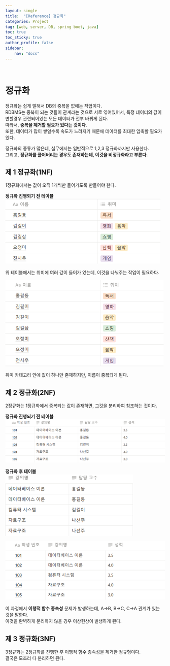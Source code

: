 ```yaml
---
layout: single
title:  "[Reference] 정규화"
categories: Project
tag: [web, server, DB, spring boot, java]
toc: true
toc_sticky: true
author_profile: false
sidebar:
    nav: "docs"
---
```


<br>

# 정규화

정규화는 쉽게 말해서 DB의 중복을 없애는 작업이다.<br>
RDBMS는 중복이 되는 것들이 관계라는 것으로 서로 엮여있어서, 특정 데이터의 값이 변할경우 관련되어있는 모든 데이터가 전부 바뀌게 된다.<br>
따라서, **중복을 제거할 필요가 있다는 것이다.**<br>
또한, 데이터가 많이 쌓일수록 속도가 느려지기 때문에 데이터를 최대한 압축할 필요가 있다.
<br>

정규화의 종류가 많은데, 실무에서는 일반적으로 1,2,3 정규화까지만 사용한다.<br>
그리고, **정규화를 풀어버리는 경우도 존재하는데, 이것을 비정규화라고 부른다.**

## 제 1 정규화(1NF)

1정규화에서는 값이 오직 1개씩만 들어가도록 만들어야 한다.

**정규화 진행되기 전 테이블**<br>
![normalization1_1](/images/reference/normalization1_1.png)

위 테이블에서는 취미에 여러 값이 들어가 있는데, 이것을 나눠주는 작업이 필요하다.

![normalization1_2](/images/reference/normalization1_2.png)

취미 카테고리 안에 값이 하나만 존재하지만, 이름이 중복되게 된다.

## 제 2 정규화(2NF)

2정규화는 1정규화에서 중복되는 값이 존재하면, 그것을 분리하여 참조하는 것이다.

**정규화 진행되기 전 테이블**<br>
![normalization2_1](/images/reference/normalization2_1.png)

**정규화 후 테이블**<br>
![normalization2_2](/images/reference/normalization2_2.png)<br>

![normalization2_3](/images/reference/normalization2_3.png)

이 과정에서 **이행적 함수 종속성** 문제가 발생하는데, A->B, B->C, C->A 관계가 있는 것을 말한다.<br>
이것을 완벽하게 분리하지 않을 경우 이상현상이 발생하게 된다.

## 제 3 정규화(3NF)

3정규화는 2정규화를 진행한 후 이행적 함수 종속성을 제거한 정규형이다.<br>
결국은 모조리 다 분리하면 된다.